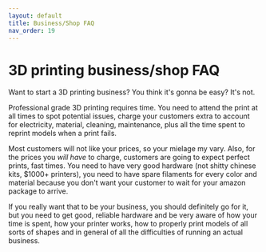 ```yaml
---
layout: default
title: Business/Shop FAQ
nav_order: 19
---
```



# 3D printing business/shop FAQ

Want to start a 3D printing business? You think it's gonna be easy? It's not.

Professional grade 3D printing requires time. You need to attend the print at all times to spot potential issues, charge your customers extra to account for electricity, material, cleaning, maintenance, plus all the time spent to reprint models when a print fails.

Most customers will not like your prices, so your mielage my vary. Also, for the prices you *will have* to charge, customers are going to expect perfect prints, fast times. You need to have very good hardware (not shitty chinese kits, $1000+ printers), you need to have spare filaments for every color and material because you don't want your customer to wait for your amazon package to arrive.

If you really want that to be your business, you should definitely go for it, but you need to get good, reliable hardware and be very aware of how your time is spent, how your printer works, how to properly print models of all sorts of shapes and in general of all the difficulties of running an actual business.
